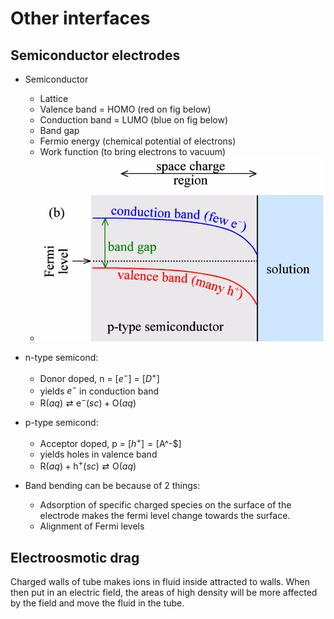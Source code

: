 # Other interfaces

## Semiconductor electrodes
- Semiconductor
    - Lattice
    - Valence band = HOMO (red on fig below)
    - Conduction band = LUMO (blue on fig below)
    - Band gap
    - Fermio energy (chemical potential of electrons)
    - Work function (to bring electrons to vacuum)
    - ![](./static/2021-04-27-12-24-25.png)

- n-type semicond:
    - Donor doped, n = [$e^-$] = [$D^+$]
    - yields $e^-$ in conduction band
    - $\mathrm{R}(a q) \rightleftarrows \mathrm{e}^{-}(s c)+\mathrm{O}(a q)$

- p-type semicond:
    - Acceptor doped, p = [$h^+] = [$A^-$]
    - yields holes in valence band
    - $\mathrm{R}(a q)+\mathrm{h}^{+}(s c) \rightleftarrows \mathrm{O}(a q)$

- Band bending can be because of 2 things:
    - Adsorption of specific charged species on the surface of the electrode makes the fermi level change towards the surface.
    - Alignment of Fermi levels


## Electroosmotic drag

Charged walls of tube makes ions in fluid inside attracted to walls. When then put in an electric field, the areas of high density will be more affected  by the field and move the fluid in the tube.